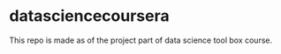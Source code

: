 datasciencecoursera
===================

This repo is made as of the project part of data science tool box course.
